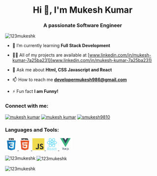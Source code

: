 <h1 align="center">Hi 👋, I'm Mukesh Kumar</h1>
<h3 align="center">A passionate Software Engineer</h3>


<p align="left"> <img src="https://komarev.com/ghpvc/?username=123mukeshk&label=Profile%20views&color=0e75b6&style=flat" alt="123mukeshk" /> </p>

- 🌱 I’m currently learning **Full Stack Development**

- 👨‍💻 All of my projects are available at [www.linkedin.com/in/mukesh-kumar-7a25ba231](www.linkedin.com/in/mukesh-kumar-7a25ba231)

- 💬 Ask me about **Html, CSS Javascript and React**

- 📫 How to reach me **developermukesh986@gmail.com**

- ⚡ Fun fact **I am Funny!**

<h3 align="left">Connect with me:</h3>
<p align="left">
<a href="https://linkedin.com/in/mukesh kumar" target="blank"><img align="center" src="https://raw.githubusercontent.com/rahuldkjain/github-profile-readme-generator/master/src/images/icons/Social/linked-in-alt.svg" alt="mukesh kumar" height="30" width="40" /></a>
<a href="https://fb.com/mukesh kumar" target="blank"><img align="center" src="https://raw.githubusercontent.com/rahuldkjain/github-profile-readme-generator/master/src/images/icons/Social/facebook.svg" alt="mukesh kumar" height="30" width="40" /></a>
<a href="https://instagram.com/smukesh9810" target="blank"><img align="center" src="https://raw.githubusercontent.com/rahuldkjain/github-profile-readme-generator/master/src/images/icons/Social/instagram.svg" alt="smukesh9810" height="30" width="40" /></a>
</p>

<h3 align="left">Languages and Tools:</h3>
<p align="left"> <a href="https://www.w3schools.com/css/" target="_blank" rel="noreferrer"> <img src="https://raw.githubusercontent.com/devicons/devicon/master/icons/css3/css3-original-wordmark.svg" alt="css3" width="40" height="40"/> </a> <a href="https://www.w3.org/html/" target="_blank" rel="noreferrer"> <img src="https://raw.githubusercontent.com/devicons/devicon/master/icons/html5/html5-original-wordmark.svg" alt="html5" width="40" height="40"/> </a> <a href="https://developer.mozilla.org/en-US/docs/Web/JavaScript" target="_blank" rel="noreferrer"> <img src="https://raw.githubusercontent.com/devicons/devicon/master/icons/javascript/javascript-original.svg" alt="javascript" width="40" height="40"/> </a> <a href="https://reactjs.org/" target="_blank" rel="noreferrer"> <img src="https://raw.githubusercontent.com/devicons/devicon/master/icons/react/react-original-wordmark.svg" alt="react" width="40" height="40"/> </a> <a href="https://vuejs.org/" target="_blank" rel="noreferrer"> <img src="https://raw.githubusercontent.com/devicons/devicon/master/icons/vuejs/vuejs-original-wordmark.svg" alt="vuejs" width="40" height="40"/> </a> </p>

<p><img align="left" src="https://github-readme-stats.vercel.app/api/top-langs?username=123mukeshk&show_icons=true&locale=en&layout=compact" alt="123mukeshk" /></p>

<p>&nbsp;<img align="center" src="https://github-readme-stats.vercel.app/api?username=123mukeshk&show_icons=true&locale=en" alt="123mukeshk" /></p>

<p><img align="center" src="https://github-readme-streak-stats.herokuapp.com/?user=123mukeshk&" alt="123mukeshk" /></p>
